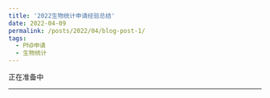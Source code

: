 ```yaml
---
title: '2022生物统计申请经验总结'
date: 2022-04-09
permalink: /posts/2022/04/blog-post-1/
tags:
  - PhD申请
  - 生物统计
---
```

正在准备中

------